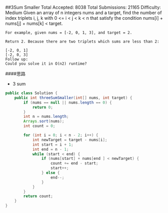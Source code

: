 ##3Sum Smaller
	Total Accepted: 8038 Total Submissions: 21165 Difficulty: Medium
	Given an array of n integers nums and a target, find the number of index triplets i, j, k with 0 <= i < j < k < n that satisfy the condition nums[i] + nums[j] + nums[k] < target.

	For example, given nums = [-2, 0, 1, 3], and target = 2.

	Return 2. Because there are two triplets which sums are less than 2:

	[-2, 0, 1]
	[-2, 0, 3]
	Follow up:
	Could you solve it in O(n2) runtime?

####思路
- 3 sum

```java
public class Solution {
    public int threeSumSmaller(int[] nums, int target) {
        if (nums == null || nums.length == 0) {
            return 0;
        }
        int n = nums.length;
        Arrays.sort(nums);
        int count = 0;

        for (int i = 0; i < n - 2; i++) {
            int newTarget = target - nums[i];
            int start = i + 1;
            int end = n - 1;
            while (start < end) {
                if (nums[start] + nums[end ] < newTarget) {
                    count += end - start;
                    start++;
                } else {
                    end--;
                }
            }
        }
        return count;
    }
}
```
